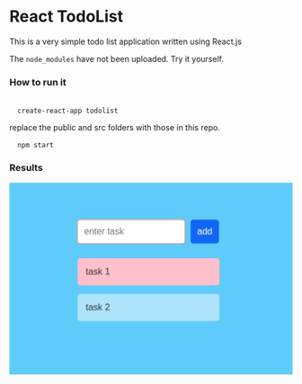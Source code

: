 # React TodoList 

This is a very simple todo list application written using React.js

The `node_modules` have not been uploaded. Try it yourself.

<h3>How to run it</h3> 

```

  create-react-app todolist

```

replace the public and src folders with those in this repo. 
```
  npm start
```

<h3>Results</h3>
<img src="./result.png">
